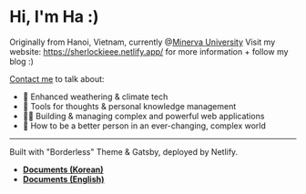 # Hi, I'm Ha :)
Originally from Hanoi, Vietnam, currently @[Minerva University](https://www.minerva.edu/)
Visit my website: https://sherlockieee.netlify.app/ for more information + follow my blog :)

[Contact me](mailto:phuonghatrannguyen00@gmail.com) to talk about:
- 🌱 Enhanced weathering & climate tech 
- 🧰 Tools for thoughts & personal knowledge management 
- 👩‍💻 Building & managing complex and powerful web applications 
- 🧑‍ How to be a better person in an ever-changing, complex world

---
Built with "Borderless" Theme & Gatsby, deployed by Netlify.
- **[Documents (Korean)](<https://github.com/junhobaik/junhobaik.github.io/wiki/Document-(Borderless)>)**  
- **[Documents (English)](<https://github.com/junhobaik/junhobaik.github.io/wiki/Document-(Borderless,-en)>)**
